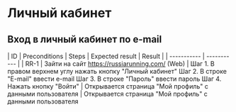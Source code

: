 # Личный кабинет  
## Вход в личный кабинет по e-mail  
| ID | Preconditions | Steps | Expected result | Result | 
| ----------- | ----------- |
| RR-1    | Зайти на сайт https://russiarunning.com/ (Web)  | Шаг 1. В правом верхнем углу нажать кнопку "Личный кабинет"
Шаг 2. В строке "E-mail" ввести e-mail
Шаг 3. В строке "Пароль" ввести пароль
Шаг 4. Нажать кнопку "Войти" | Открывается страница "Мой профиль" с данными пользователя | Открывается страница "Мой профиль" с данными пользователя
